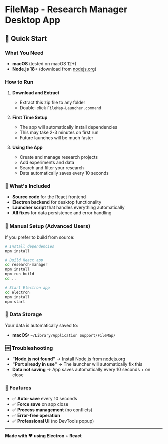 # FileMap - Research Manager Desktop App

## 🚀 Quick Start

### What You Need
- **macOS** (tested on macOS 12+)
- **Node.js 18+** (download from [nodejs.org](https://nodejs.org/))

### How to Run

1. **Download and Extract**
   - Extract this zip file to any folder
   - Double-click `FileMap-Launcher.command`

2. **First Time Setup**
   - The app will automatically install dependencies
   - This may take 2-3 minutes on first run
   - Future launches will be much faster

3. **Using the App**
   - Create and manage research projects
   - Add experiments and data
   - Search and filter your research
   - Data automatically saves every 10 seconds

### 📁 What's Included
- **Source code** for the React frontend
- **Electron backend** for desktop functionality
- **Launcher script** that handles everything automatically
- **All fixes** for data persistence and error handling

### 🔧 Manual Setup (Advanced Users)
If you prefer to build from source:

```bash
# Install dependencies
npm install

# Build React app
cd research-manager
npm install
npm run build
cd ..

# Start Electron app
cd electron
npm install
npm start
```

### 💾 Data Storage
Your data is automatically saved to:
- **macOS:** `~/Library/Application Support/FileMap/`

### 🆘 Troubleshooting
- **"Node.js not found"** → Install Node.js from [nodejs.org](https://nodejs.org/)
- **"Port already in use"** → The launcher will automatically fix this
- **Data not saving** → App saves automatically every 10 seconds + on close

### 🎯 Features
- ✅ **Auto-save** every 10 seconds
- ✅ **Force save** on app close
- ✅ **Process management** (no conflicts)
- ✅ **Error-free operation**
- ✅ **Professional UI** (no DevTools popup)

---
**Made with ❤️ using Electron + React**

